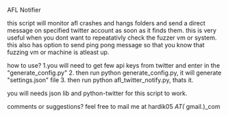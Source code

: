 AFL Notifier

this script will monitor afl crashes and hangs folders and send a direct message on specified twitter account as soon as it finds them. this is very useful when you dont want to repeatativly check the fuzzer vm or system.
this also has option to send ping pong message so that you know that fuzzing vm or machine is atleast up.

how to use?
1.you will need to get few api keys from twitter and enter in the "generate_config.py"
2. then run python generate_config.py, it will generate "settings.json" file
3. then run python afl_twitter_notify.py, thats it.

you will needs json lib and python-twitter for this script to work.

comments or suggestions?
feel free to mail me at hardik05 _AT(_ gmail.)_com

